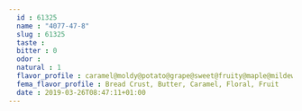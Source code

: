 ```yaml
---
  id : 61325
  name : "4077-47-8"
  slug : 61325
  taste : 
  bitter : 0
  odor : 
  natural : 1
  flavor_profile : caramel@moldy@potato@grape@sweet@fruity@maple@mildew@mossy@mushroom
  fema_flavor_profile : Bread Crust, Butter, Caramel, Floral, Fruit
  date : 2019-03-26T08:47:11+01:00
---
```



